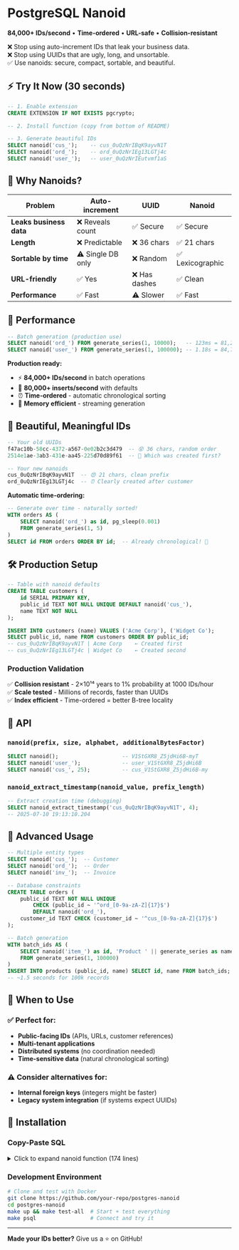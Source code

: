# PostgreSQL Nanoid

**84,000+ IDs/second** • **Time-ordered** • **URL-safe** • **Collision-resistant**

❌ Stop using auto-increment IDs that leak your business data.  
❌ Stop using UUIDs that are ugly, long, and unsortable.  
✅ Use nanoids: secure, compact, sortable, and beautiful.

## ⚡ Try It Now (30 seconds)

```sql
-- 1. Enable extension
CREATE EXTENSION IF NOT EXISTS pgcrypto;

-- 2. Install function (copy from bottom of README)

-- 3. Generate beautiful IDs
SELECT nanoid('cus_');    -- cus_0uQzNrIBqK9ayvN1T
SELECT nanoid('ord_');    -- ord_0uQzNrIEg13LGTj4c
SELECT nanoid('user_');   -- user_0uQzNrIEutvmf1aS
```

## 🎯 Why Nanoids?

| Problem                 | Auto-increment    | UUID          | **Nanoid**       |
| ----------------------- | ----------------- | ------------- | ---------------- |
| **Leaks business data** | ❌ Reveals count  | ✅ Secure     | ✅ Secure        |
| **Length**              | ❌ Predictable    | ❌ 36 chars   | ✅ 21 chars      |
| **Sortable by time**    | ⚠️ Single DB only | ❌ Random     | ✅ Lexicographic |
| **URL-friendly**        | ✅ Yes            | ❌ Has dashes | ✅ Clean         |
| **Performance**         | ✅ Fast           | ⚠️ Slower     | ✅ Fast          |

## 🚀 Performance

```sql
-- Batch generation (production use)
SELECT nanoid('ord_') FROM generate_series(1, 10000);   -- 123ms = 81,200 IDs/sec
SELECT nanoid('user_') FROM generate_series(1, 100000); -- 1.18s = 84,700 IDs/sec
```

**Production ready:**

- ⚡ **84,000+ IDs/second** in batch operations
- 🏃 **80,000+ inserts/second** with defaults
- ⏰ **Time-ordered** - automatic chronological sorting
- 💾 **Memory efficient** - streaming generation

## 🎨 Beautiful, Meaningful IDs

```sql
-- Your old UUIDs
f47ac10b-58cc-4372-a567-0e02b2c3d479  -- 😵 36 chars, random order
2514e1ae-3ab3-431e-aa45-225d70d89f61  -- 🤷 Which was created first?

-- Your new nanoids
cus_0uQzNrIBqK9ayvN1T  -- 😍 21 chars, clean prefix
ord_0uQzNrIEg13LGTj4c  -- ⏰ Clearly created after customer
```

**Automatic time-ordering:**

```sql
-- Generate over time - naturally sorted!
WITH orders AS (
    SELECT nanoid('ord_') as id, pg_sleep(0.001)
    FROM generate_series(1, 5)
)
SELECT id FROM orders ORDER BY id;  -- Already chronological! 🎉
```

## 🛠️ Production Setup

```sql
-- Table with nanoid defaults
CREATE TABLE customers (
    id SERIAL PRIMARY KEY,
    public_id TEXT NOT NULL UNIQUE DEFAULT nanoid('cus_'),
    name TEXT NOT NULL
);

INSERT INTO customers (name) VALUES ('Acme Corp'), ('Widget Co');
SELECT public_id, name FROM customers ORDER BY public_id;
-- cus_0uQzNrIBqK9ayvN1T | Acme Corp    ← Created first
-- cus_0uQzNrIEg13LGTj4c | Widget Co    ← Created second
```

### Production Validation

✅ **Collision resistant** - 2×10¹⁴ years to 1% probability at 1000 IDs/hour  
✅ **Scale tested** - Millions of records, faster than UUIDs  
✅ **Index efficient** - Time-ordered = better B-tree locality

## 📖 API

### `nanoid(prefix, size, alphabet, additionalBytesFactor)`

```sql
SELECT nanoid();                    -- V1StGXR8_Z5jdHi6B-myT
SELECT nanoid('user_');             -- user_V1StGXR8_Z5jdHi6B
SELECT nanoid('cus_', 25);          -- cus_V1StGXR8_Z5jdHi6B-my
```

### `nanoid_extract_timestamp(nanoid_value, prefix_length)`

```sql
-- Extract creation time (debugging)
SELECT nanoid_extract_timestamp('cus_0uQzNrIBqK9ayvN1T', 4);
-- 2025-07-10 19:13:10.204
```

## 🚀 Advanced Usage

```sql
-- Multiple entity types
SELECT nanoid('cus_');  -- Customer
SELECT nanoid('ord_');  -- Order
SELECT nanoid('inv_');  -- Invoice

-- Database constraints
CREATE TABLE orders (
    public_id TEXT NOT NULL UNIQUE
        CHECK (public_id ~ '^ord_[0-9a-zA-Z]{17}$')
        DEFAULT nanoid('ord_'),
    customer_id TEXT CHECK (customer_id ~ '^cus_[0-9a-zA-Z]{17}$')
);

-- Batch generation
WITH batch_ids AS (
    SELECT nanoid('item_') as id, 'Product ' || generate_series as name
    FROM generate_series(1, 100000)
)
INSERT INTO products (public_id, name) SELECT id, name FROM batch_ids;
-- ~1.5 seconds for 100k records
```

## 🤔 When to Use

### ✅ Perfect for:

- **Public-facing IDs** (APIs, URLs, customer references)
- **Multi-tenant applications**
- **Distributed systems** (no coordination needed)
- **Time-sensitive data** (natural chronological sorting)

### ⚠️ Consider alternatives for:

- **Internal foreign keys** (integers might be faster)
- **Legacy system integration** (if systems expect UUIDs)

## 🔧 Installation

### Copy-Paste SQL

<details>
<summary>Click to expand nanoid function (174 lines)</summary>

```sql
CREATE EXTENSION IF NOT EXISTS pgcrypto;

-- Drop existing functions to ensure clean state
DROP FUNCTION IF EXISTS nanoid CASCADE;
DROP FUNCTION IF EXISTS nanoid_optimized CASCADE;
DROP FUNCTION IF EXISTS nanoid_extract_timestamp CASCADE;

-- Create the optimized helper function for random part generation
CREATE OR REPLACE FUNCTION nanoid_optimized(size int, alphabet text, mask int, step int)
    RETURNS text
    LANGUAGE plpgsql
    VOLATILE LEAKPROOF PARALLEL SAFE
    AS $$
DECLARE
    idBuilder text := '';
    counter int := 0;
    bytes bytea;
    alphabetIndex int;
    alphabetArray text[];
    alphabetLength int := 64;
BEGIN
    alphabetArray := regexp_split_to_array(alphabet, '');
    alphabetLength := array_length(alphabetArray, 1);
    LOOP
        bytes := gen_random_bytes(step);
        FOR counter IN 0..step - 1 LOOP
            alphabetIndex :=(get_byte(bytes, counter) & mask) + 1;
            IF alphabetIndex <= alphabetLength THEN
                idBuilder := idBuilder || alphabetArray[alphabetIndex];
                IF length(idBuilder) = size THEN
                    RETURN idBuilder;
                END IF;
            END IF;
        END LOOP;
    END LOOP;
END
$$;

-- Main nanoid function with inline timestamp encoding
CREATE OR REPLACE FUNCTION nanoid(
    prefix text DEFAULT '',
    size int DEFAULT 21,
    alphabet text DEFAULT '0123456789abcdefghijklmnopqrstuvwxyzABCDEFGHIJKLMNOPQRSTUVWXYZ',
    additionalBytesFactor float DEFAULT 1.02
)
    RETURNS text
    LANGUAGE plpgsql
    VOLATILE LEAKPROOF PARALLEL SAFE
    AS $$
DECLARE
    timestamp_ms bigint;
    timestamp_encoded text := '';
    remainder int;
    temp_ts bigint;
    random_size int;
    random_part text;
    finalId text;
    alphabetArray text[];
    alphabetLength int;
    mask int;
    step int;
BEGIN
    -- Input validation
    IF size IS NULL OR size < 1 THEN
        RAISE EXCEPTION 'The size must be defined and greater than 0!';
    END IF;
    IF alphabet IS NULL OR length(alphabet) = 0 OR length(alphabet) > 255 THEN
        RAISE EXCEPTION 'The alphabet can''t be undefined, zero or bigger than 255 symbols!';
    END IF;
    IF additionalBytesFactor IS NULL OR additionalBytesFactor < 1 THEN
        RAISE EXCEPTION 'The additional bytes factor can''t be less than 1!';
    END IF;

    -- Get current timestamp and encode using nanoid alphabet (inline for simplicity)
    timestamp_ms := extract(epoch from clock_timestamp()) * 1000;
    alphabetArray := regexp_split_to_array(alphabet, '');
    alphabetLength := array_length(alphabetArray, 1);
    temp_ts := timestamp_ms;

    -- Handle zero case
    IF temp_ts = 0 THEN
        timestamp_encoded := alphabetArray[1];
    ELSE
        -- Convert to base using nanoid alphabet
        WHILE temp_ts > 0 LOOP
            remainder := temp_ts % alphabetLength;
            timestamp_encoded := alphabetArray[remainder + 1] || timestamp_encoded;
            temp_ts := temp_ts / alphabetLength;
        END LOOP;
    END IF;

    -- Pad to 8 characters for consistent lexicographic sorting
    WHILE length(timestamp_encoded) < 8 LOOP
        timestamp_encoded := alphabetArray[1] || timestamp_encoded;
    END LOOP;

    -- Calculate remaining size for random part
    random_size := size - length(prefix) - 8; -- 8 = timestamp length

    IF random_size < 1 THEN
        RAISE EXCEPTION 'The size including prefix and timestamp must leave room for random component! Need at least % characters.', length(prefix) + 9;
    END IF;

    -- Generate random part using optimized function
    mask := (2 << cast(floor(log(alphabetLength - 1) / log(2)) AS int)) - 1;
    step := cast(ceil(additionalBytesFactor * mask * random_size / alphabetLength) AS int);

    IF step > 1024 THEN
        step := 1024;
    END IF;

    random_part := nanoid_optimized(random_size, alphabet, mask, step);

    -- Combine: prefix + timestamp + random
    finalId := prefix || timestamp_encoded || random_part;

    RETURN finalId;
END
$$;

-- Helper function to extract timestamp from nanoid (useful for debugging/analysis)
CREATE OR REPLACE FUNCTION nanoid_extract_timestamp(
    nanoid_value text,
    prefix_length int DEFAULT 0,
    alphabet text DEFAULT '0123456789abcdefghijklmnopqrstuvwxyzABCDEFGHIJKLMNOPQRSTUVWXYZ'
)
    RETURNS timestamp
    LANGUAGE plpgsql
    IMMUTABLE LEAKPROOF PARALLEL SAFE
    AS $$
DECLARE
    timestamp_encoded text;
    timestamp_ms bigint := 0;
    alphabetArray text[];
    alphabetLength int;
    char_pos int;
    i int;
BEGIN
    -- Extract 8-character timestamp after the prefix
    timestamp_encoded := substring(nanoid_value, prefix_length + 1, 8);
    alphabetArray := regexp_split_to_array(alphabet, '');
    alphabetLength := array_length(alphabetArray, 1);

    -- Decode from base using nanoid alphabet (inline for simplicity)
    FOR i IN 1..length(timestamp_encoded) LOOP
        char_pos := array_position(alphabetArray, substring(timestamp_encoded, i, 1));
        IF char_pos IS NULL THEN
            RAISE EXCEPTION 'Invalid character in timestamp: %', substring(timestamp_encoded, i, 1);
        END IF;
        timestamp_ms := timestamp_ms * alphabetLength + (char_pos - 1);
    END LOOP;

    -- Convert to timestamp
    RETURN to_timestamp(timestamp_ms / 1000.0);
EXCEPTION
    WHEN OTHERS THEN
        RAISE EXCEPTION 'Invalid nanoid format or timestamp extraction failed: %', SQLERRM;
END
$$;
```

</details>

### Development Environment

```bash
# Clone and test with Docker
git clone https://github.com/your-repo/postgres-nanoid
cd postgres-nanoid
make up && make test-all  # Start + test everything
make psql                 # Connect and try it
```

---

**Made your IDs better?** Give us a ⭐ on GitHub!
